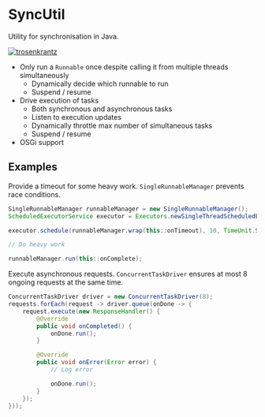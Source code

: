 # SyncUtil

Utility for synchronisation in Java.

[![trosenkrantz](https://circleci.com/gh/trosenkrantz/SyncUtil.svg?style=shield)](https://circleci.com/gh/trosenkrantz/SyncUtil)

- Only run a `Runnable` once despite calling it from multiple threads simultaneously
  - Dynamically decide which runnable to run
  - Suspend / resume
- Drive execution of tasks
  - Both synchronous and asynchronous tasks
  - Listen to execution updates
  - Dynamically throttle max number of simultaneous tasks
  - Suspend / resume
- OSGi support

## Examples
Provide a timeout for some heavy work. `SingleRunnableManager` prevents race conditions.
```java
SingleRunnableManager runnableManager = new SingleRunnableManager();
ScheduledExecutorService executor = Executors.newSingleThreadScheduledExecutor();

executor.schedule(runnableManager.wrap(this::onTimeout), 10, TimeUnit.SECONDS);

// Do heavy work

runnableManager.run(this::onComplete);
```

Execute asynchronous requests. `ConcurrentTaskDriver` ensures at most 8 ongoing requests at the same time.
```java
ConcurrentTaskDriver driver = new ConcurrentTaskDriver(8);
requests.forEach(request -> driver.queue(onDone -> {
    request.execute(new ResponseHandler() {
        @Override
        public void onCompleted() {
            onDone.run();
        }

        @Override
        public void onError(Error error) {
            // Log error

            onDone.run();
        }
    });
}));
```
